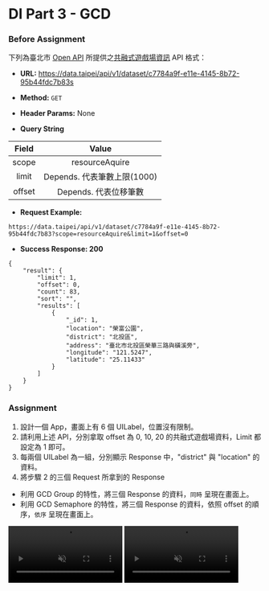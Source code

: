 # DI Part 3 - GCD

### Before Assignment

下列為臺北市 [Open API](https://data.taipei/#/) 所提供之[共融式遊戲場資訊](https://data.taipei/api/v1/dataset/c7784a9f-e11e-4145-8b72-95b44fdc7b83) API 格式：

* **URL:** https://data.taipei/api/v1/dataset/c7784a9f-e11e-4145-8b72-95b44fdc7b83s

* **Method:** `GET`

* **Header Params:** None

* **Query String**

| Field | Value |
| :---: | :---: |
| scope | resourceAquire |
| limit | Depends. 代表筆數上限(1000)|
| offset |  Depends. 代表位移筆數|

* **Request Example:**

```
https://data.taipei/api/v1/dataset/c7784a9f-e11e-4145-8b72-95b44fdc7b83?scope=resourceAquire&limit=1&offset=0
```

* **Success Response: 200**

```
{
    "result": {
        "limit": 1,
        "offset": 0,
        "count": 83,
        "sort": "",
        "results": [
            {
                "_id": 1,
                "location": "榮富公園",
                "district": "北投區",
                "address": "臺北市北投區榮華三路與磺溪旁",
                "longitude": "121.5247",
                "latitude": "25.11433"
            }
        ]
    }
}
```

### Assignment

1. 設計一個 App，畫面上有 6 個 UILabel，位置沒有限制。
2. 請利用上述 API，分別拿取 offset 為 0, 10, 20 的共融式遊戲場資料，Limit 都設定為 1 即可。
3. 每兩個 UILabel 為一組，分別顯示 Response 中，"district" 與 "location" 的資料。
4. 將步驟 2 的三個 Request 所拿到的 Response
- 利用 GCD Group 的特性，將三個 Response 的資料，`同時` 呈現在畫面上。
- 利用 GCD Semaphore 的特性，將三個 Response 的資料，依照 offset 的順序，`依序` 呈現在畫面上。

<video src="images/GCD_01.mp4" controls muted width=45%></video>
<video src="images/GCD_02.mp4" controls muted width=45%></video>
<!-- <img src="images/GCD.png" width=50%> -->